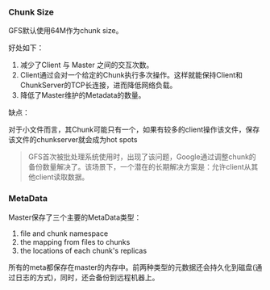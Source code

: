 ### Chunk Size

GFS默认使用64M作为chunk size。

好处如下：

1. 减少了Client 与 Master 之间的交互次数。
2. Client通过会对一个给定的Chunk执行多次操作。这样就能保持Client和ChunkServer的TCP长连接，进而降低网络负载。
3. 降低了Master维护的Metadata的数量。

缺点：

对于小文件而言，其Chunk可能只有一个，如果有较多的client操作该文件，保存该文件的chunkserver就会成为hot spots

> GFS首次被批处理系统使用时，出现了该问题，Google通过调整chunk的备份数量解决了。该场景下，一个潜在的长期解决方案是：允许client从其他client读取数据。



### MetaData

Master保存了三个主要的MetaData类型：

1. file and chunk namespace
2. the mapping from files to chunks
3. the locations of each chunk's replicas

所有的meta都保存在master的内存中。前两种类型的元数据还会持久化到磁盘(通过日志的方式)，同时，还会备份到远程机器上。
































